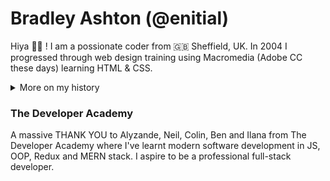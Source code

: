 # Bradley Ashton (@enitial)
Hiya 👋🏼 ! I am a possionate coder from 🇬🇧 Sheffield, UK. In 2004 I progressed through web design training using Macromedia (Adobe CC these days) learning HTML & CSS.
<details closed>
<summary>More on my history</summary>
<br>
My web design teacher introduced me to performing as a DJ and how to use Cool Edit Pro 2 (another Adobe product now - Adobe Audition) and my life as a mashup artist and DJ began. Shortly after I created a community board using vBulletin software dedicated to music artists - LiteRECORDS (est 2010). Skip a decade or so and I wanted to return to coding.
</details>

### The Developer Academy
A massive THANK YOU to Alyzande, Neil, Colin, Ben and Ilana from The Developer Academy where I've learnt modern software development in JS, OOP, Redux and MERN stack. I aspire to be a professional full-stack developer.
